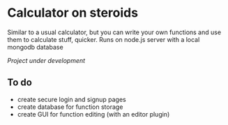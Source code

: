 # Calculator on steroids
Similar to a usual calculator, but you can write your own functions and use them to calculate stuff, quicker.
Runs on node.js server with a local mongodb database

*Project under development*

## To do
* create secure login and signup pages
* create database for function storage
* create GUI for function editing (with an editor plugin)
